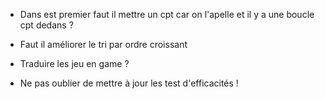  - Dans est premier faut il mettre un cpt car on l'apelle et il y a une boucle cpt dedans ? 

 - Faut il améliorer le tri par ordre croissant 

 - Traduire les jeu en game ? 

 - Ne pas oublier de mettre à jour les test d'efficacités ! 